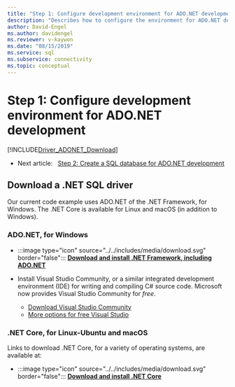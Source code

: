 ```yaml
---
title: "Step 1: Configure development environment for ADO.NET development"
description: "Describes how to configure the environment for ADO.NET development."
author: David-Engel
ms.author: davidengel
ms.reviewer: v-kaywon
ms.date: "08/15/2019"
ms.service: sql
ms.subservice: connectivity
ms.topic: conceptual
---
```

# Step 1: Configure development environment for ADO.NET development

[!INCLUDE[Driver_ADONET_Download](../../includes/driver_adonet_download.md)]

- Next article:&nbsp;&nbsp;&nbsp;[Step 2: Create a SQL database for ADO.NET development](step-2-create-sql-database-ado-net-development.md)  

## Download a .NET SQL driver

Our current code example uses ADO.NET of the .NET Framework, for Windows. The .NET Core is available for Linux and macOS (in addition to Windows).

### ADO.NET, for Windows

- :::image type="icon" source="../../includes/media/download.svg" border="false"::: **[Download and install .NET Framework, including ADO.NET](../sql-connection-libraries.md#anchor-20-drivers-relational-access)**

- Install Visual Studio Community, or a similar integrated development environment (IDE) for writing and compiling C# source code. Microsoft now provides Visual Studio Community for *free*.  
    - [Download Visual Studio Community](https://www.visualstudio.com/products/visual-studio-community-vs)  
    - [More options for free Visual Studio](https://www.visualstudio.com/products/free-developer-offers-vs.aspx)  


### .NET Core, for Linux-Ubuntu and macOS

Links to download .NET Core, for a variety of operating systems, are available at:

- :::image type="icon" source="../../includes/media/download.svg" border="false"::: **[Download and install .NET Core](../sql-connection-libraries.md#anchor-20-drivers-relational-access)**
